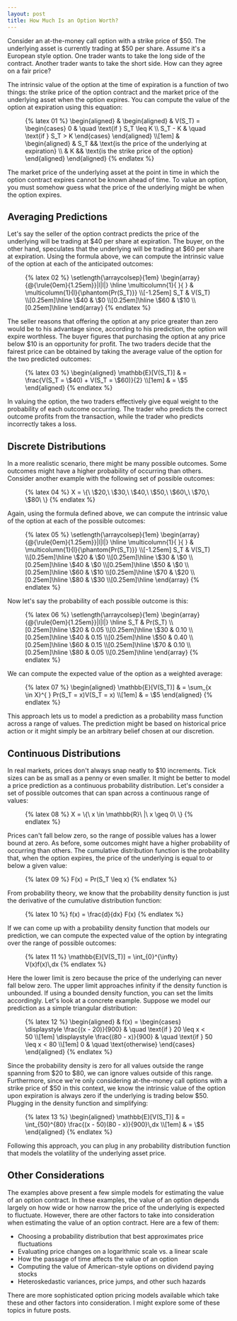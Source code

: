 ```yaml
---
layout: post
title: How Much Is an Option Worth?
---
```


Consider an at-the-money call option with a strike price of $50. The underlying asset is currently trading at $50 per share. Assume it's a European style option. One trader wants to take the long side of the contract. Another trader wants to take the short side. How can they agree on a fair price?

<!--excerpt-->

The intrinsic value of the option at the time of expiration is a function of two things: the strike price of the option contract and the market price of the underlying asset when the option expires. You can compute the value of the option at expiration using this equation:

<figure class="equation">
  {% latex 01 %}
    \begin{aligned}
    &
    \begin{aligned}
    & V(S_T) =
    \begin{cases}
    0       & \quad \text{if } S_T \leq K
    \\
    S_T - K & \quad \text{if } S_T > K
    \end{cases}
    \end{aligned}
    \\[1em]
    &
    \begin{aligned}
    & S_T && \text{is the price of the underlying at expiration}
    \\
    & K   && \text{is the strike price of the option}
    \end{aligned}
    \end{aligned}
  {% endlatex %}
</figure>

The market price of the underlying asset at the point in time in which the option contract expires cannot be known ahead of time. To value an option, you must somehow guess what the price of the underlying might be when the option expires.

## Averaging Predictions

Let's say the seller of the option contract predicts the price of the underlying will be trading at $40 per share at expiration. The buyer, on the other hand, speculates that the underlying will be trading at $60 per share at expiration. Using the formula above, we can compute the intrinsic value of the option at each of the anticipated outcomes:

<figure class="equation">
  {% latex 02 %}
    \setlength{\arraycolsep}{1em}
    \begin{array}{@{\rule{0em}{1.25em}}|l|l|}
    \hline
    \multicolumn{1}{ }{ } & \multicolumn{1}{l}{\phantom{Pr(S_T)}}
    \\[-1.25em]
    S_T & V(S_T)
    \\[0.25em]\hline
    \$40 & \$0
    \\[0.25em]\hline
    \$60 & \$10
    \\[0.25em]\hline
    \end{array}
  {% endlatex %}
</figure>

The seller reasons that offering the option at any price greater than zero would be to his advantage since, according to his prediction, the option will expire worthless. The buyer figures that purchasing the option at any price below $10 is an opportunity for profit. The two traders decide that the fairest price can be obtained by taking the average value of the option for the two predicted outcomes:

<figure class="equation">
  {% latex 03 %}
    \begin{aligned}
    \mathbb{E}[V(S_T)] & = \frac{V(S_T = \$40) + V(S_T = \$60)}{2}
    \\[1em]
                       & = \$5
    \end{aligned}
  {% endlatex %}
</figure>

In valuing the option, the two traders effectively give equal weight to the probability of each outcome occurring. The trader who predicts the correct outcome profits from the transaction, while the trader who predicts incorrectly takes a loss.

## Discrete Distributions

In a more realistic scenario, there might be many possible outcomes. Some outcomes might have a higher probability of occurring than others. Consider another example with the following set of possible outcomes:

<figure class="equation">
  {% latex 04 %}
    X = \{\ \$20,\ \$30,\ \$40,\ \$50,\ \$60\,\ \$70,\ \$80\ \}
  {% endlatex %}
</figure>

Again, using the formula defined above, we can compute the intrinsic value of the option at each of the possible outcomes:

<figure class="equation">
  {% latex 05 %}
    \setlength{\arraycolsep}{1em}
    \begin{array}{@{\rule{0em}{1.25em}}|l|l|}
    \hline
    \multicolumn{1}{ }{ } & \multicolumn{1}{l}{\phantom{Pr(S_T)}}
    \\[-1.25em]
    S_T & V(S_T)
    \\[0.25em]\hline
    \$20  & \$0
    \\[0.25em]\hline
    \$30  & \$0
    \\[0.25em]\hline
    \$40  & \$0
    \\[0.25em]\hline
    \$50 & \$0
    \\[0.25em]\hline
    \$60 & \$10
    \\[0.25em]\hline
    \$70 & \$20
    \\[0.25em]\hline
    \$80 & \$30
    \\[0.25em]\hline
    \end{array}
  {% endlatex %}
</figure>

Now let's say the probability of each possible outcome is this:

<figure class="equation">
  {% latex 06 %}
    \setlength{\arraycolsep}{1em}
    \begin{array}{@{\rule{0em}{1.25em}}|l|l|}
    \hline
    S_T & Pr(S_T)
    \\[0.25em]\hline
    \$20  & 0.05
    \\[0.25em]\hline
    \$30  & 0.10
    \\[0.25em]\hline
    \$40  & 0.15
    \\[0.25em]\hline
    \$50 & 0.40
    \\[0.25em]\hline
    \$60 & 0.15
    \\[0.25em]\hline
    \$70 & 0.10
    \\[0.25em]\hline
    \$80 & 0.05
    \\[0.25em]\hline
    \end{array}
  {% endlatex %}
</figure>

We can compute the expected value of the option as a weighted average:

<figure class="equation">
  {% latex 07 %}
    \begin{aligned}
    \mathbb{E}[V(S_T)] & = \sum_{x \in X}^{ } Pr(S_T = x)V(S_T = x)
    \\[1em]
                       & = \$5
    \end{aligned}
  {% endlatex %}
</figure>

This approach lets us to model a prediction as a probability mass function across a range of values. The prediction might be based on historical price action or it might simply be an arbitrary belief chosen at our discretion.

## Continuous Distributions

In real markets, prices don't always snap neatly to $10 increments. Tick sizes can be as small as a penny or even smaller. It might be better to model a price prediction as a continuous probability distribution. Let's consider a set of possible outcomes that can span across a continuous range of values:

<figure class="equation">
  {% latex 08 %}
    X = \{\ x \in \mathbb{R}\ |\ x \geq 0\ \}
  {% endlatex %}
</figure>

Prices can't fall below zero, so the range of possible values has a lower bound at zero. As before, some outcomes might have a higher probability of occurring than others. The cumulative distribution function is the probability that, when the option expires, the price of the underlying is equal to or below a given value:

<figure class="equation">
  {% latex 09 %}
    F(x) = Pr(S_T \leq x)
  {% endlatex %}
</figure>

From probability theory, we know that the probability density function is just the derivative of the cumulative distribution function:

<figure class="equation">
  {% latex 10 %}
    f(x) = \frac{d}{dx} F(x)
  {% endlatex %}
</figure>

If we can come up with a probability density function that models our prediction, we can compute the expected value of the option by integrating over the range of possible outcomes:

<figure class="equation">
  {% latex 11 %}
    \mathbb{E}[V(S_T)] = \int_{0}^{\infty} V(x)f(x)\,dx
  {% endlatex %}
</figure>

Here the lower limit is zero because the price of the underlying can never fall below zero. The upper limit approaches infinity if the density function is unbounded. If using a bounded density function, you can set the limits accordingly. Let's look at a concrete example. Suppose we model our prediction as a simple triangular distribution:

<figure class="equation">
  {% latex 12 %}
    \begin{aligned}
    & f(x) =
    \begin{cases}
    \displaystyle \frac{(x - 20)}{900} & \quad \text{if } 20 \leq x < 50
    \\[1em]
    \displaystyle \frac{(80 - x)}{900} & \quad \text{if } 50 \leq x < 80
    \\[1em]
    0                                  & \quad \text{otherwise}
    \end{cases}
    \end{aligned}
  {% endlatex %}
</figure>

Since the probability density is zero for all values outside the range spanning from $20 to $80, we can ignore values outside of this range. Furthermore, since we're only considering at-the-money call options with a strike price of $50 in this context, we know the intrinsic value of the option upon expiration is always zero if the underlying is trading below $50. Plugging in the density function and simplifying:


<figure class="equation">
  {% latex 13 %}
    \begin{aligned}
    \mathbb{E}[V(S_T)] & = \int_{50}^{80} \frac{(x - 50)(80 - x)}{900}\,dx
    \\[1em]
                       & = \$5
    \end{aligned}
  {% endlatex %}
</figure>

Following this approach, you can plug in any probability distribution function that models the volatility of the underlying asset price.

## Other Considerations

The examples above present a few simple models for estimating the value of an option contract. In these examples, the value of an option depends largely on how wide or how narrow the price of the underlying is expected to fluctuate. However, there are other factors to take into consideration when estimating the value of an option contract. Here are a few of them:

* Choosing a probability distribution that best approximates price fluctuations
* Evaluating price changes on a logarithmic scale vs. a linear scale
* How the passage of time affects the value of an option
* Computing the value of American-style options on dividend paying stocks
* Heteroskedastic variances, price jumps, and other such hazards

There are more sophisticated option pricing models available which take these and other factors into consideration. I might explore some of these topics in future posts.
